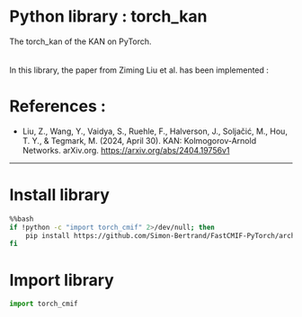 # Python library : torch_kan

The torch_kan of the KAN on PyTorch.
<br />
<br />
<br />
In this library, the paper from Ziming Liu et al. has been implemented :
<br />


# References :

- Liu, Z., Wang, Y., Vaidya, S., Ruehle, F., Halverson, J., Soljačić, M., Hou, T. Y., & Tegmark, M. (2024, April 30). KAN: Kolmogorov-Arnold Networks. arXiv.org. https://arxiv.org/abs/2404.19756v1


<hr />


# Install library



```bash
%%bash
if !python -c "import torch_cmif" 2>/dev/null; then
    pip install https://github.com/Simon-Bertrand/FastCMIF-PyTorch/archive/main.zip
fi
```

# Import library



```python
import torch_cmif
```


